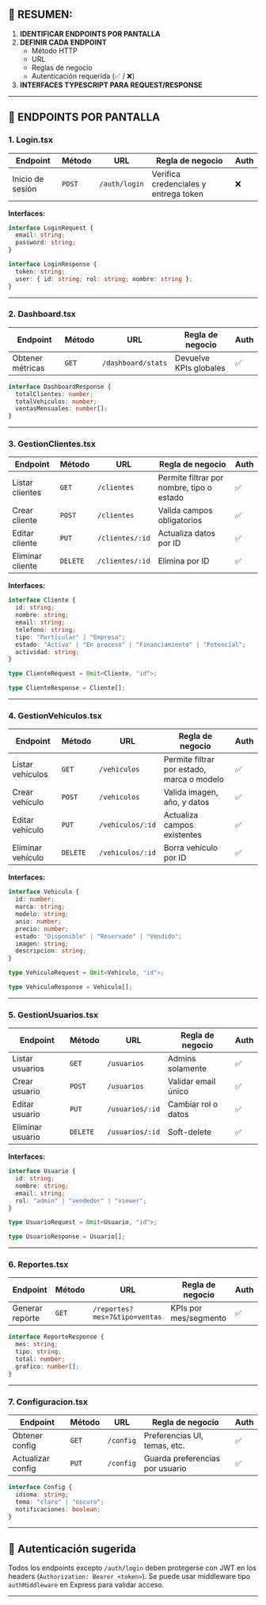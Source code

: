## 🧭 RESUMEN:
1. **IDENTIFICAR ENDPOINTS POR PANTALLA**
2. **DEFINIR CADA ENDPOINT**
   - Método HTTP
   - URL
   - Reglas de negocio
   - Autenticación requerida (✅ / ❌)
3. **INTERFACES TYPESCRIPT PARA REQUEST/RESPONSE**

---

## 📘 ENDPOINTS POR PANTALLA

### 1. **Login.tsx**
| Endpoint | Método | URL | Regla de negocio | Auth |
|---------|--------|-----|------------------|------|
| Inicio de sesión | `POST` | `/auth/login` | Verifica credenciales y entrega token | ❌ |

**Interfaces:**
```ts
interface LoginRequest {
  email: string;
  password: string;
}

interface LoginResponse {
  token: string;
  user: { id: string; rol: string; nombre: string };
}
```

---

### 2. **Dashboard.tsx**
| Endpoint | Método | URL | Regla de negocio | Auth |
|---------|--------|-----|------------------|------|
| Obtener métricas | `GET` | `/dashboard/stats` | Devuelve KPIs globales | ✅ |

```ts
interface DashboardResponse {
  totalClientes: number;
  totalVehiculos: number;
  ventasMensuales: number[];
}
```

---

### 3. **GestionClientes.tsx**
| Endpoint | Método | URL | Regla de negocio | Auth |
|---------|--------|-----|------------------|------|
| Listar clientes | `GET` | `/clientes` | Permite filtrar por nombre, tipo o estado | ✅ |
| Crear cliente | `POST` | `/clientes` | Valida campos obligatorios | ✅ |
| Editar cliente | `PUT` | `/clientes/:id` | Actualiza datos por ID | ✅ |
| Eliminar cliente | `DELETE` | `/clientes/:id` | Elimina por ID | ✅ |

**Interfaces:**
```ts
interface Cliente {
  id: string;
  nombre: string;
  email: string;
  telefono: string;
  tipo: "Particular" | "Empresa";
  estado: "Activo" | "En proceso" | "Financiamiento" | "Potencial";
  actividad: string;
}

type ClienteRequest = Omit<Cliente, "id">;

type ClienteResponse = Cliente[];
```

---

### 4. **GestionVehiculos.tsx**
| Endpoint | Método | URL | Regla de negocio | Auth |
|---------|--------|-----|------------------|------|
| Listar vehículos | `GET` | `/vehiculos` | Permite filtrar por estado, marca o modelo | ✅ |
| Crear vehículo | `POST` | `/vehiculos` | Valida imagen, año, y datos | ✅ |
| Editar vehículo | `PUT` | `/vehiculos/:id` | Actualiza campos existentes | ✅ |
| Eliminar vehículo | `DELETE` | `/vehiculos/:id` | Borra vehículo por ID | ✅ |

**Interfaces:**
```ts
interface Vehiculo {
  id: number;
  marca: string;
  modelo: string;
  anio: number;
  precio: number;
  estado: "Disponible" | "Reservado" | "Vendido";
  imagen: string;
  descripcion: string;
}

type VehiculoRequest = Omit<Vehiculo, "id">;

type VehiculoResponse = Vehiculo[];
```

---

### 5. **GestionUsuarios.tsx**
| Endpoint | Método | URL | Regla de negocio | Auth |
|---------|--------|-----|------------------|------|
| Listar usuarios | `GET` | `/usuarios` | Admins solamente | ✅ |
| Crear usuario | `POST` | `/usuarios` | Validar email único | ✅ |
| Editar usuario | `PUT` | `/usuarios/:id` | Cambiar rol o datos | ✅ |
| Eliminar usuario | `DELETE` | `/usuarios/:id` | Soft-delete | ✅ |

**Interfaces:**
```ts
interface Usuario {
  id: string;
  nombre: string;
  email: string;
  rol: "admin" | "vendedor" | "viewer";
}

type UsuarioRequest = Omit<Usuario, "id">;

type UsuarioResponse = Usuario[];
```

---

### 6. **Reportes.tsx**
| Endpoint | Método | URL | Regla de negocio | Auth |
|---------|--------|-----|------------------|------|
| Generar reporte | `GET` | `/reportes?mes=7&tipo=ventas` | KPIs por mes/segmento | ✅ |

```ts
interface ReporteResponse {
  mes: string;
  tipo: string;
  total: number;
  grafico: number[];
}
```

---

### 7. **Configuracion.tsx**
| Endpoint | Método | URL | Regla de negocio | Auth |
|---------|--------|-----|------------------|------|
| Obtener config | `GET` | `/config` | Preferencias UI, temas, etc. | ✅ |
| Actualizar config | `PUT` | `/config` | Guarda preferencias por usuario | ✅ |

```ts
interface Config {
  idioma: string;
  tema: "claro" | "oscuro";
  notificaciones: boolean;
}
```

---

## 🔐 Autenticación sugerida
Todos los endpoints excepto `/auth/login` deben protegerse con JWT en los headers (`Authorization: Bearer <token>`). Se puede usar middleware tipo `authMiddleware` en Express para validar acceso.

---
